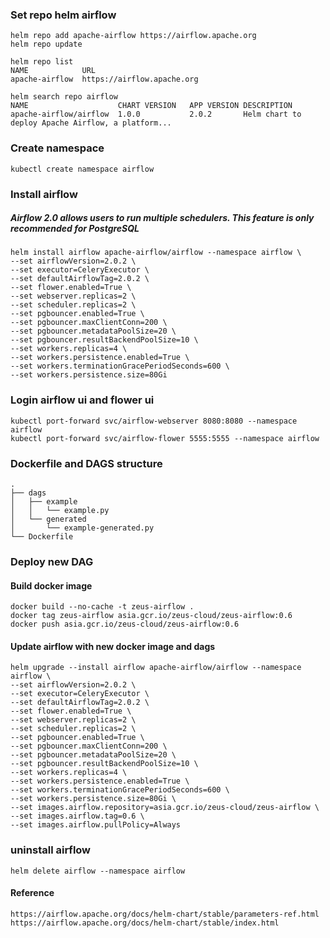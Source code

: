 ### Set repo helm airflow
```
helm repo add apache-airflow https://airflow.apache.org
helm repo update

helm repo list
NAME          	URL                       
apache-airflow	https://airflow.apache.org

helm search repo airflow
NAME                  	CHART VERSION	APP VERSION	DESCRIPTION                                       
apache-airflow/airflow	1.0.0        	2.0.2      	Helm chart to deploy Apache Airflow, a platform...
```

### Create namespace
```
kubectl create namespace airflow
```

### Install airflow
##### Airflow 2.0 allows users to run multiple schedulers. This feature is only recommended for PostgreSQL
```
helm install airflow apache-airflow/airflow --namespace airflow \
--set airflowVersion=2.0.2 \
--set executor=CeleryExecutor \
--set defaultAirflowTag=2.0.2 \
--set flower.enabled=True \
--set webserver.replicas=2 \
--set scheduler.replicas=2 \
--set pgbouncer.enabled=True \
--set pgbouncer.maxClientConn=200 \
--set pgbouncer.metadataPoolSize=20 \
--set pgbouncer.resultBackendPoolSize=10 \
--set workers.replicas=4 \
--set workers.persistence.enabled=True \
--set workers.terminationGracePeriodSeconds=600 \
--set workers.persistence.size=80Gi
```

### Login airflow ui and flower ui
```
kubectl port-forward svc/airflow-webserver 8080:8080 --namespace airflow
kubectl port-forward svc/airflow-flower 5555:5555 --namespace airflow
```

### Dockerfile and DAGS structure
```
.
├── dags
│   ├── example
│   │   └── example.py
│   └── generated
│       └── example-generated.py
└── Dockerfile
```



### Deploy new DAG
#### Build docker image
```
docker build --no-cache -t zeus-airflow .
docker tag zeus-airflow asia.gcr.io/zeus-cloud/zeus-airflow:0.6
docker push asia.gcr.io/zeus-cloud/zeus-airflow:0.6
```

#### Update airflow with new docker image and dags
```
helm upgrade --install airflow apache-airflow/airflow --namespace airflow \
--set airflowVersion=2.0.2 \
--set executor=CeleryExecutor \
--set defaultAirflowTag=2.0.2 \
--set flower.enabled=True \
--set webserver.replicas=2 \
--set scheduler.replicas=2 \
--set pgbouncer.enabled=True \
--set pgbouncer.maxClientConn=200 \
--set pgbouncer.metadataPoolSize=20 \
--set pgbouncer.resultBackendPoolSize=10 \
--set workers.replicas=4 \
--set workers.persistence.enabled=True \
--set workers.terminationGracePeriodSeconds=600 \
--set workers.persistence.size=80Gi \
--set images.airflow.repository=asia.gcr.io/zeus-cloud/zeus-airflow \
--set images.airflow.tag=0.6 \
--set images.airflow.pullPolicy=Always
```


### uninstall airflow
```
helm delete airflow --namespace airflow
```

#### Reference
```
https://airflow.apache.org/docs/helm-chart/stable/parameters-ref.html
https://airflow.apache.org/docs/helm-chart/stable/index.html
```


